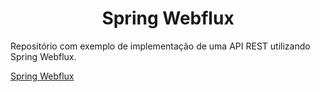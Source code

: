<h1 align="center"> Spring Webflux</h1>

Repositório com exemplo de implementação de uma API REST utilizando Spring Webflux. 

[Spring Webflux](https://github.com/joaovertelo/spring-webflux-example)
